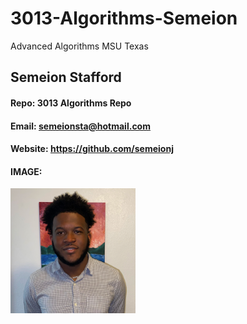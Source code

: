 # 3013-Algorithms-Semeion
Advanced Algorithms MSU Texas

## Semeion Stafford
#### Repo: 3013 Algorithms Repo
#### Email: semeionsta@hotmail.com
#### Website: https://github.com/semeionj

#### IMAGE:
<img src="https://github.com/semeionj/3013-Algorithms-Semeion/blob/main/_imgs/Me.jpg" width="200">
